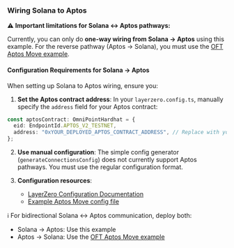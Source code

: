 ### Wiring Solana to Aptos

:warning: **Important limitations for Solana ↔ Aptos pathways:**

Currently, you can only do **one-way wiring from Solana → Aptos** using this example. For the reverse pathway (Aptos → Solana), you must use the [OFT Aptos Move example](https://github.com/LayerZero-Labs/devtools/tree/main/examples/oft-aptos-move).

#### Configuration Requirements for Solana → Aptos

When setting up Solana to Aptos wiring, ensure you:

1. **Set the Aptos contract address**: In your `layerzero.config.ts`, manually specify the `address` field for your Aptos contract:

```typescript
const aptosContract: OmniPointHardhat = {
  eid: EndpointId.APTOS_V2_TESTNET,
  address: "0xYOUR_DEPLOYED_APTOS_CONTRACT_ADDRESS", // Replace with your actual Aptos contract address
};
```

2. **Use manual configuration**: The simple config generator (`generateConnectionsConfig`) does not currently support Aptos pathways. You must use the regular configuration format.

3. **Configuration resources**:
   - [LayerZero Configuration Documentation](https://docs.layerzero.network/v2/developers/evm/create-lz-oapp/configuring-pathways)
   - [Example Aptos Move config file](https://github.com/LayerZero-Labs/devtools/blob/main/examples/oft-aptos-move/move.layerzero.config.ts)

:information_source: For bidirectional Solana ↔ Aptos communication, deploy both:

- Solana → Aptos: Use this example
- Aptos → Solana: Use the [OFT Aptos Move example](https://github.com/LayerZero-Labs/devtools/tree/main/examples/oft-aptos-move)
